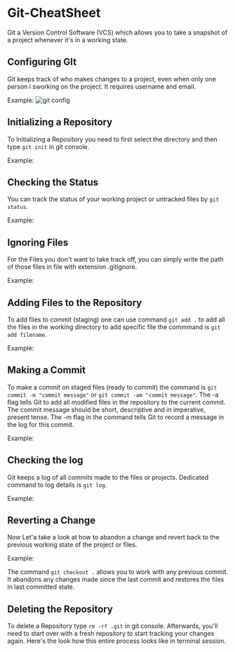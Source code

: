 
# Git-CheatSheet

Git a Version Control Software (VCS) which allows you to take a snapshot of a project whenever it's in a working state.


## Configuring GIt
Git keeps track of who makes changes to a project, even when only one person i sworking on the project. It requires username and email.

Example:
![git config](/../assets/Screenshots/ss1png)

## Initializing a Repository
To Initializing a Repository you need to first select the directory and then type `git init` in git console.

Example:
## Checking the Status
You can track the status of your working project or untracked files by `git status`.

Example:
## Ignoring Files
For the Files you don't want to take track off, you can simply write the path of those files in file with extension .gitignore.

Example:

## Adding Files to the Repository
To add files to commit (staging) one can use command `git add .` to add all the files in the working directory
to add specific file the commmand is `git add filename`.

Example:
## Making a Commit
To make a commit on staged files (ready to commit) the command is `git commit -m "commit message"` or `git commit -am "commit message"`.
The -a flag tells Git to add all modified files in the repository to the current commit.
The commit message should be short, descriptive and in imperative, present tense.
The -m flag in the command tells Git to record a message in the log for this commit.

Example:

## Checking the log
Git keeps a log of all commits made to the files or projects. Dedicated command to log details is `git log`.

Example:
## Reverting a Change
Now Let'a take a look at how to abandon a change and revert back to the previous working state of the project or files.

Example:

The command `git checkout .` allows you to work with any previous commit. It abandons any changes made since the last commit and restores the files in last committed state.
## Deleting the Repository
To delete a Repository type `rm -rf .git` in git console. Afterwards, you'll need to start over with a fresh repository to start tracking your changes again. Here's the look how this entire process looks like in terminal session.



